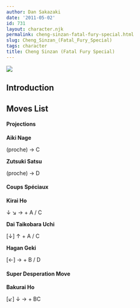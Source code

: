 ```yaml
---
author: Dan Sakazaki
date: '2011-05-02'
id: 731
layout: character.njk
permalink: cheng-sinzan-fatal-fury-special.html
slug: Cheng_Sinzan_(Fatal_Fury_Special)
tags: character
title: Cheng Sinzan (Fatal Fury Special)
---
```


![](/images/Ffspcheng.PNG)  

## Introduction

## Moves List

#### Projections

**Aiki Nage**

(proche) → C

**Zutsuki Satsu**

(proche) → D

#### Coups Spéciaux

**Kirai Ho**

↓ ↘ → + A / C

**Dai Taikobara Uchi**

\[↓\] ↑ + A / C

**Hagan Geki**

\[←\] → + B / D

#### Super Desperation Move

**Bakurai Ho**

\[↙\] ↓ → + BC